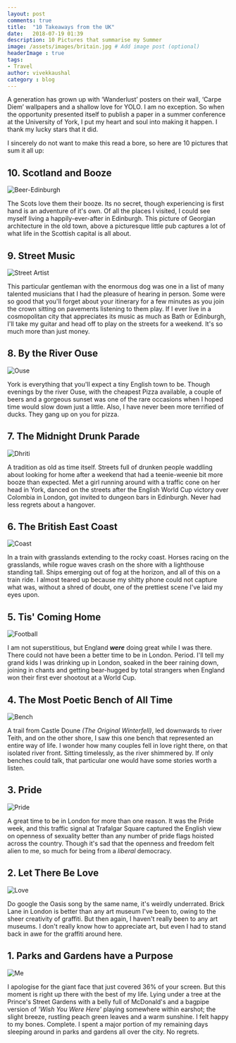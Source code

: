 ```yaml
---
layout: post
comments: true
title:  "10 Takeaways from the UK"
date:   2018-07-19 01:39
description: 10 Pictures that summarise my Summer
image: /assets/images/britain.jpg # Add image post (optional)
headerImage : true
tags:
- Travel
author: vivekkaushal
category : blog
---
```

A generation has grown up with ‘Wanderlust’ posters on their wall, ‘Carpe Diem’ wallpapers and a shallow love for YOLO. I am no exception. So when the opportunity presented itself to publish a paper in a summer conference at the University of York, I put my heart and soul into making it happen. I thank my lucky stars that it did.

I sincerely do not want to make this read a bore, so here are 10 pictures that sum it all up:

## 10. Scotland and Booze
![Beer-Edinburgh]({{site.url}}/assets/images/trip/10.jpg)

The Scots love them their booze. Its no secret, though experiencing is first hand is an adventure of it's own. Of all the places I visited, I could see myself living a happily-ever-after in Edinburgh. This picture of Georgian architecture in the old town, above a picturesque little pub captures a lot of what life in the Scottish capital is all about. 

## 9. Street Music
![Street Artist]({{site.url}}/assets/images/trip/9.jpg)

This particular gentleman with the enormous dog was one in a list of many talented musicians that I had the pleasure of hearing in person. Some were so good that you'll forget about your itinerary for a few minutes as you join the crown sitting on pavements listening to them play. If I ever live in a cosmopolitan city that appreciates its music as much as Bath or Edinburgh, I'll take my guitar and head off to play on the streets for a weekend. It's so much more than just money.

## 8. By the River Ouse
![Ouse]({{site.url}}/assets/images/trip/8.jpg)

York is everything that you'll expect a tiny English town to be. Though evenings by the river Ouse, with the cheapest Pizza available, a couple of beers and a gorgeous sunset was one of the rare occasions when I hoped time would slow down just a little. Also, I have never been more terrified of ducks. They gang up on you for pizza.

## 7. The Midnight Drunk Parade
![Dhriti]({{site.url}}/assets/images/trip/7.jpg)

A tradition as old as time itself. Streets full of drunken people waddling about looking for home after a weekend that had a teenie-weenie bit more booze than expected. Met a girl running around with a traffic cone on her head in York, danced on the streets after the English World Cup victory over Colombia in London, got invited to dungeon bars in Edinburgh. Never had less regrets about a hangover.

## 6. The British East Coast
![Coast]({{site.url}}/assets/images/trip/6.jpg)

In a train with grasslands extending to the rocky coast. Horses racing on the grasslands, while rogue waves crash on the shore with a lighthouse standing tall. Ships emerging out of fog at the horizon, and all of this on a train ride. I almost teared up because my shitty phone could not capture what was, without a shred of doubt, one of the prettiest scene I've laid my eyes upon.

## 5. Tis' Coming Home
![Football]({{site.url}}/assets/images/trip/5.jpg)

I am not superstitious, but England ***were*** doing great while I was there. There could not have been a better time to be in London. Period. I'll tell my grand kids I was drinking up in London, soaked in the beer raining down, joining in chants and getting bear-hugged by total strangers when England won their first ever shootout at a World Cup. 

## 4. The Most Poetic Bench of All Time
![Bench]({{site.url}}/assets/images/trip/4.jpg)

A trail from Castle Doune *(The Original Winterfell)*, led downwards to river Teith, and on the other shore, I saw this one bench that represented an entire way of life. I wonder how many couples fell in love right there, on that isolated river front. Sitting timelessly, as the river shimmered by. If only benches could talk, that particular one would have some stories worth a listen.

## 3. Pride
![Pride]({{site.url}}/assets/images/trip/3.jpg)

A great time to be in London for more than one reason. It was the Pride week, and this traffic signal at Trafalgar Square captured the English view on openness of sexuality better than any number of pride flags hoisted across the country. Though it's sad that the openness and freedom felt alien to me, so much for being from a *liberal* democracy. 

## 2. Let There Be Love
![Love]({{site.url}}/assets/images/trip/2.jpg)

Do google the Oasis song by the same name, it's weirdly underrated. Brick Lane in London is better than any art museum I've been to, owing to the sheer creativity of graffiti. But then again, I haven't really been to any art museums. I don't really know how to appreciate art, but even I had to stand back in awe for the graffiti around here.

## 1. Parks and Gardens have a Purpose
![Me]({{site.url}}/assets/images/trip/1.jpg)

I apologise for the giant face that just covered 36% of your screen. But this moment is right up there with the best of my life. Lying under a tree at the Prince's Street Gardens with a belly full of McDonald's and a bagpipe version of *'Wish You Were Here'* playing somewhere within earshot; the slight breeze, rustling peach green leaves and a warm sunshine. I felt happy to my bones. Complete. I spent a major portion of my remaining days sleeping around in parks and gardens all over the city. No regrets.
